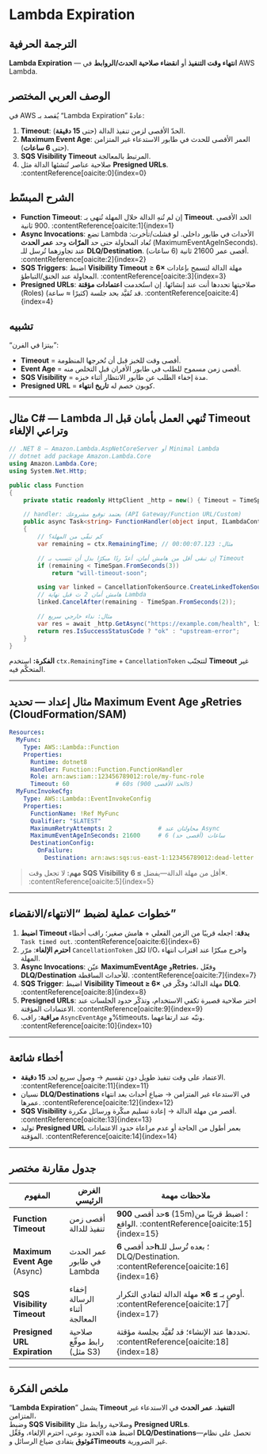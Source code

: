 # **Lambda Expiration**

## الترجمة الحرفية  
**Lambda Expiration** — **انتهاء وقت التنفيذ** أو **انقضاء صلاحية الحدث/الروابط** في AWS Lambda.

## الوصف العربي المختصر  
في AWS يُقصد بـ “Lambda Expiration” عادةً:  
1) **Timeout**: الحدّ الأقصى لزمن تنفيذ الدالة (حتى **15 دقيقة**).  
2) **Maximum Event Age**: العمر الأقصى للحدث في طابور الاستدعاء غير المتزامن (حتى **6 ساعات**).  
3) **SQS Visibility Timeout** المرتبط بالمعالجة.  
4) صلاحية عناصر تُنشئها الدالة مثل **Presigned URLs**. :contentReference[oaicite:0]{index=0}

## الشرح المبسّط  
- **Function Timeout**: إن لم تُنهِ الدالة خلال المهلة تُنهى بـ **Timeout**. الحد الأقصى 900 ثانية. :contentReference[oaicite:1]{index=1}  
- **Async Invocations**: تضع Lambda الأحداث في طابور داخلي. لو فشلت/تأخرت: تُعاد المحاولة حتى حد **المرّات** وحد **عمر الحدث** (MaximumEventAgeInSeconds). عند تجاوزهما تُرسل للـ **DLQ/Destination**. أقصى عمر 21600 ثانية (6 ساعات). :contentReference[oaicite:2]{index=2}  
- **SQS Triggers**: اضبط **Visibility Timeout** ≥ **6×** مهلة الدالة لتسمح بإعادات المحاولة عند الخنق/التباطؤ. :contentReference[oaicite:3]{index=3}  
- **Presigned URLs**: صلاحيتها تحددها أنت عند إنشائها. إن استُخدمت **اعتمادات مؤقتة** (Roles) قد تُقيَّد بحد جلسة (كثيرًا ≈ ساعة). :contentReference[oaicite:4]{index=4}

## تشبيه  
“بيتزا في الفرن”:  
- **Timeout** = أقصى وقت للخبز قبل أن تُخرجها المنظومة.  
- **Event Age** = أقصى زمن مسموح للطلب في طابور الأفران قبل التخلص منه.  
- **SQS Visibility** = مدة إخفاء الطلب عن طابور الانتظار أثناء خبزه.  
- **Presigned URL** = كوبون خصم له **تاريخ انتهاء**.

---

## مثال C# — Lambda تُنهي العمل بأمان قبل الـ **Timeout** وتراعي الإلغاء

```csharp
// .NET 8 — Amazon.Lambda.AspNetCoreServer أو Minimal Lambda
// dotnet add package Amazon.Lambda.Core
using Amazon.Lambda.Core;
using System.Net.Http;

public class Function
{
    private static readonly HttpClient _http = new() { Timeout = TimeSpan.FromSeconds(5) };

    // handler: يعتمد توقيع مشروعك (API Gateway/Function URL/Custom)
    public async Task<string> FunctionHandler(object input, ILambdaContext ctx, CancellationToken ct)
    {
        // كم تبقّى من المهلة؟
        var remaining = ctx.RemainingTime; // مثال: 00:00:07.123

        // إن تبقى أقل من هامش أمان، أعدّ ردًا مبكرًا بدل أن تتسبب بـ Timeout
        if (remaining < TimeSpan.FromSeconds(3))
            return "will-timeout-soon";

        using var linked = CancellationTokenSource.CreateLinkedTokenSource(ct);
        // هامش أمان 2 ث قبل نهاية Lambda
        linked.CancelAfter(remaining - TimeSpan.FromSeconds(2));

        // مثال: نداء خارجي سريع
        var res = await _http.GetAsync("https://example.com/health", linked.Token);
        return res.IsSuccessStatusCode ? "ok" : "upstream-error";
    }
}
```

**الفكرة:** استخدم `ctx.RemainingTime` + `CancellationToken` لتتجنّب **Timeout** غير المتحكَّم فيه.

---

## مثال إعداد — تحديد **Maximum Event Age** و**Retries** (CloudFormation/SAM)

```yaml
Resources:
  MyFunc:
    Type: AWS::Lambda::Function
    Properties:
      Runtime: dotnet8
      Handler: Function::Function.FunctionHandler
      Role: arn:aws:iam::123456789012:role/my-func-role
      Timeout: 60             # 60s (الحد الأقصى 900s)
  MyFuncInvokeCfg:
    Type: AWS::Lambda::EventInvokeConfig
    Properties:
      FunctionName: !Ref MyFunc
      Qualifier: "$LATEST"
      MaximumRetryAttempts: 2             # محاولتان عند Async
      MaximumEventAgeInSeconds: 21600     # 6 ساعات (أقصى حد)
      DestinationConfig:
        OnFailure:
          Destination: arn:aws:sqs:us-east-1:123456789012:dead-letter
```

> **مهم:** لا تجعل وقت **SQS Visibility** أقل من مهلة الدالة—يفضل **≥ 6×**. :contentReference[oaicite:5]{index=5}

---

## خطوات عملية لضبط “الانتهاء/الانقضاء”
1. **اضبط Timeout بدقة**: اجعله قريبًا من الزمن الفعلي + هامش صغير؛ راقب أخطاء `Task timed out`. :contentReference[oaicite:6]{index=6}  
2. **احترم الإلغاء**: مرّر `CancellationToken` لكل I/O، واخرج مبكرًا عند اقتراب انتهاء المهلة.  
3. **Async Invocations**: عيّن **MaximumEventAge** و**Retries**، وفعّل **DLQ/Destination** للأحداث الساقطة. :contentReference[oaicite:7]{index=7}  
4. **SQS Trigger**: اضبط **Visibility Timeout ≥ 6×** مهلة الدالة؛ وفكّر في **DLQ**. :contentReference[oaicite:8]{index=8}  
5. **Presigned URLs**: اختر صلاحية قصيرة تكفي الاستخدام، وتذكّر حدود الجلسات عند الاعتمادات المؤقتة. :contentReference[oaicite:9]{index=9}  
6. **مراقبة**: راقب `AsyncEventAge` و%timeouts، ونبّه عند ارتفاعهما. :contentReference[oaicite:10]{index=10}

---

## أخطاء شائعة
- الاعتماد على وقت تنفيذ طويل دون تقسيم → وصول سريع لحد **15 دقيقة**. :contentReference[oaicite:11]{index=11}  
- نسيان **DLQ/Destinations** في الاستدعاء غير المتزامن → ضياع أحداث بعد انتهاء عمرها. :contentReference[oaicite:12]{index=12}  
- **SQS Visibility** أقصر من مهلة الدالة → إعادة تسليم مبكّرة ورسائل مكررة. :contentReference[oaicite:13]{index=13}  
- توليد **Presigned URL** بعمر أطول من الحاجة أو عدم مراعاة حدود الاعتمادات المؤقتة. :contentReference[oaicite:14]{index=14}

---

## جدول مقارنة مختصر

| المفهوم                       | الغرض الرئيسي                | ملاحظات مهمة                                                                           |
| ----------------------------- | ---------------------------- | -------------------------------------------------------------------------------------- |
| **Function Timeout**          | أقصى زمن تنفيذ للدالة        | حد أقصى **900s** (15m)؛ اضبط قريبًا من الواقع. :contentReference[oaicite:15]{index=15}  |
| **Maximum Event Age** (Async) | عمر الحدث في طابور Lambda    | حد أقصى **6h**؛ بعده تُرسل للـ DLQ/Destination. :contentReference[oaicite:16]{index=16} |
| **SQS Visibility Timeout**    | إخفاء الرسالة أثناء المعالجة | أوصِ بـ **≥ 6×** مهلة الدالة لتفادي التكرار. :contentReference[oaicite:17]{index=17}    |
| **Presigned URL Expiration**  | صلاحية رابط موقّع (مثل S3)    | تحددها عند الإنشاء؛ قد تُقيَّد بجلسة مؤقتة. :contentReference[oaicite:18]{index=18}       |

---

## ملخص الفكرة  
“**Lambda Expiration**” يشمل **Timeout التنفيذ**، **عمر الحدث** في الاستدعاء غير المتزامن،  
وضبط **SQS Visibility** وصلاحية روابط مثل **Presigned URLs**.  
اضبط هذه الحدود بوعي، احترم الإلغاء، وفَعِّل **DLQ/Destinations**—تحصل على نظام **مُوثوق** يتفادى ضياع الرسائل و**Timeouts** غير الضرورية.
